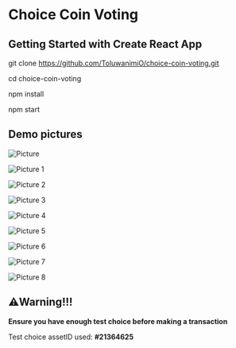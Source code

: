 # Choice Coin Voting

## Getting Started with Create React App
git clone https://github.com/ToluwanimiO/choice-coin-voting.git

cd choice-coin-voting

npm install

npm start

## Demo pictures

![Picture ](https://user-images.githubusercontent.com/42784614/147508923-0ad7c1a0-5ce5-4c95-94fd-c0c9dd4d7906.png)

![Picture 1](https://user-images.githubusercontent.com/42784614/147509026-76bd58c0-2572-464e-84be-17431042344e.png)

![Picture 2](https://user-images.githubusercontent.com/42784614/147509147-3a03401d-c847-4ff9-988e-9d389fae7680.png)

![Picture 3](https://user-images.githubusercontent.com/42784614/147509148-073152aa-6f5a-4654-a09c-e1722e3f31a9.png)

![Picture 4](https://user-images.githubusercontent.com/42784614/147509149-e0f4c97f-7c2e-4edf-8a00-bd49755ee106.png)

![Picture 5](https://user-images.githubusercontent.com/42784614/147509167-eda86d2e-db28-4c9c-bd62-0c3b4b4cac2e.png)

![Picture 6](https://user-images.githubusercontent.com/42784614/147662704-fe729fe8-7ef6-4173-9c8b-785febed1ab6.png)

![Picture 7](https://user-images.githubusercontent.com/42784614/147654639-70fa7545-0bcc-46ef-913f-c7f8310aa257.png)

![Picture 8](https://user-images.githubusercontent.com/42784614/147654652-b2e9a7c1-12bf-4c5f-bca9-dcf0edd4af1c.png)



## :warning:Warning!!!

**Ensure you have enough test choice before making a transaction**

Test choice assetID used: **#21364625**

